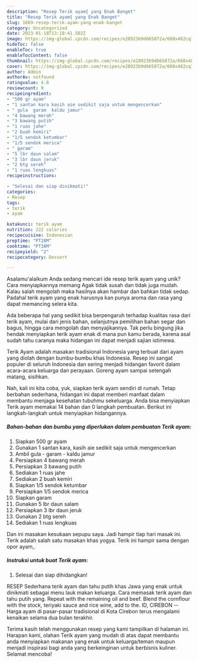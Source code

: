 ```yaml
---
description: "Resep Terik ayam{ yang Enak Banget"
title: "Resep Terik ayam{ yang Enak Banget"
slug: 1669-resep-terik-ayam-yang-enak-banget
category: Uncategorized
date: 2023-01-18T13:10:41.502Z
image: https://img-global.cpcdn.com/recipes/e28923b9d665872a/680x482cq70/terik-ayam-foto-resep-utama.jpg
hideToc: false
enableToc: true
enableTocContent: false
thumbnail: https://img-global.cpcdn.com/recipes/e28923b9d665872a/680x482cq70/terik-ayam-foto-resep-utama.jpg
cover: https://img-global.cpcdn.com/recipes/e28923b9d665872a/680x482cq70/terik-ayam-foto-resep-utama.jpg
author: Admin
authorAv: notfound
ratingvalue: 4.8
reviewcount: 9
recipeingredient:
- "500 gr ayam"
- "1 santan kara kasih aie sedikit saja untuk mengencerkan"
- " gula  garam  kaldu jamur"
- "4 bawang merah"
- "3 bawang putih"
- "1 ruas jahe"
- "2 buah kemiri"
- "1/5 sendok ketumbar"
- "1/5 sendok merica"
- " garam"
- "5 lbr daun salam"
- "3 lbr daun jeruk"
- "2 btg sereh"
- "1 ruas lengkuas"
recipeinstructions:

- "Selesai dan siap dinikmati!"
categories:
- Resep
tags:
- terik
- ayam

katakunci: terik ayam 
nutrition: 222 calories
recipecuisine: Indonesian
preptime: "PT28M"
cooktime: "PT38M"
recipeyield: "2"
recipecategory: Dessert

---
```



Asalamu'alaikum Anda sedang mencari ide resep terik ayam yang unik? Cara menyiapkannya memang Agak tidak susah dan tidak juga mudah. Kalau salah mengolah maka hasilnya akan hambar dan bahkan tidak sedap. Padahal terik ayam yang enak harusnya kan punya aroma dan rasa yang dapat memancing selera kita.


Ada beberapa hal yang sedikit bisa berpengaruh terhadap kualitas rasa dari terik ayam, mulai dari jenis bahan, selanjutnya pemilihan bahan segar dan bagus, hingga cara mengolah dan menyajikannya. Tak perlu bingung jika hendak menyiapkan terik ayam enak di mana pun kamu berada, karena asal sudah tahu caranya maka hidangan ini dapat menjadi sajian istimewa.

Terik Ayam adalah masakan tradisional Indonesia yang terbuat dari ayam yang diolah dengan bumbu-bumbu khas Indonesia. Resep ini sangat populer di seluruh Indonesia dan sering menjadi hidangan favorit dalam acara-acara keluarga dan perayaan. Goreng ayam sampai setengah matang, sisihkan.


Nah, kali ini kita coba, yuk, siapkan terik ayam sendiri di rumah. Tetap berbahan sederhana, hidangan ini dapat memberi manfaat dalam membantu menjaga kesehatan tubuhmu sekeluarga. Anda bisa menyiapkan Terik ayam memakai 14 bahan dan 0 langkah pembuatan. Berikut ini langkah-langkah untuk menyiapkan hidangannya.

<!--inarticleads1-->

##### Bahan-bahan dan bumbu yang diperlukan dalam pembuatan Terik ayam:

1. Siapkan 500 gr ayam
1. Gunakan 1 santan kara, kasih aie sedikit saja untuk mengencerkan
1. Ambil  gula - garam - kaldu jamur
1. Persiapkan 4 bawang merah
1. Persiapkan 3 bawang putih
1. Sediakan 1 ruas jahe
1. Sediakan 2 buah kemiri
1. Siapkan 1/5 sendok ketumbar
1. Persiapkan 1/5 sendok merica
1. Siapkan  garam
1. Gunakan 5 lbr daun salam
1. Persiapkan 3 lbr daun jeruk
1. Gunakan 2 btg sereh
1. Sediakan 1 ruas lengkuas


Dan ini masakan kesukaan sepupu saya. Jadi hampir tiap hari masak ini. Terik adalah salah satu masakan khas yogya. Terik ini hampir sama dengan opor ayam,. 

<!--inarticleads2-->

##### Instruksi untuk buat Terik ayam:


1. Selesai dan siap dihidangkan!

RESEP Sederhana terik ayam dan tahu putih khas Jawa yang enak untuk dinikmati sebagai menu lauk makan keluarga. Cara memasak terik ayam dan tahu putih yang. Repeat with the remaining oil and beef. Blend the cornflour with the stock, teriyaki sauce and rice wine, add to the. ID, CIREBON -- Harga ayam di pasar-pasar tradisional di Kota Cirebon terus mengalami kenaikan selama dua bulan terakhir. 

Terima kasih telah menggunakan resep yang kami tampilkan di halaman ini. Harapan kami, olahan Terik ayam yang mudah di atas dapat membantu anda menyiapkan makanan yang enak untuk keluarga/teman maupun menjadi inspirasi bagi anda yang berkeinginan untuk berbisnis kuliner. Selamat mencoba!

